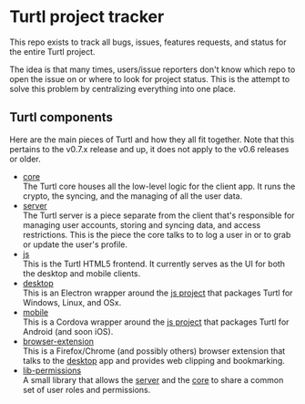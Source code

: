 # Turtl project tracker

This repo exists to track all bugs, issues, features requests, and status for
the entire Turtl project.

The idea is that many times, users/issue reporters don't know which repo to open
the issue on or where to look for project status. This is the attempt to solve
this problem by centralizing everything into one place.

## Turtl components

Here are the main pieces of Turtl and how they all fit together. Note that this
pertains to the v0.7.x release and up, it does not apply to the v0.6 releases or
older.

- [core](https://github.com/turtl/core-rs)  
  The Turtl core houses all the low-level logic for the client app. It runs the
  crypto, the syncing, and the managing of all the user data.
- [server](https://github.com/turtl/server)  
  The Turtl server is a piece separate from the client that's responsible for
  managing user accounts, storing and syncing data, and access restrictions.
  This is the piece the core talks to to log a user in or to grab or update the
  user's profile.
- [js](https://github.com/turtl/js)  
  This is the Turtl HTML5 frontend. It currently serves as the UI for both the
  desktop and mobile clients.
- [desktop](https://github.com/turtl/desktop)  
  This is an Electron wrapper around the [js project](https://github.com/turtl/js)
  that packages Turtl for Windows, Linux, and OSx.
- [mobile](https://github.com/turtl/mobile)  
  This is a Cordova wrapper around the [js project](https://github.com/turtl/js)
  that packages Turtl for Android (and soon iOS).
- [browser-extension](https://github.com/turtl/browser-extension)  
  This is a Firefox/Chrome (and possibly others) browser extension that talks to
  the [desktop](https://github.com/turtl/desktop) app and provides web clipping
  and bookmarking.
- [lib-permissions](https://github.com/turtl/lib-permissions)  
  A small library that allows the [server](https://github.com/turtl/server) and
  the [core](https://github.com/turtl/core-rs) to share a common set of user
  roles and permissions.

